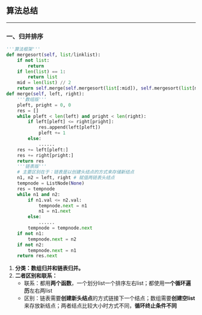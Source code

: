 ## 算法总结

---

### 一、归并排序

```python
'''算法框架'''
def mergesort(self, list/linklist):
    if not list:
        return
    if len(list) == 1:
        return list
    mid = len(list) // 2
    return self.merge(self.mergesort(list[:mid]), self.mergesort(list[mid:]))
def merge(self, left, right):
    '''数组版'''
    pleft, pright = 0, 0
    res = []
    while pleft < len(left) and pright < len(right):
        if left[pleft] <= right[pright]:
            res.append(left[pleft])
            pleft += 1
        else:
            ......
    res += left[pleft:]
    res += right[pright:]
    return res
    '''链表版'''
    # 主要区别在于：链表是以创建头结点的方式来存储新结点
    n1, n2 = left, right # 赋值两链表头结点
    tempnode = ListNode(None)
    res = tempnode
    while n1 and n2:
        if n1.val <= n2.val:
            tempnode.next = n1
            n1 = n1.next
        else:
            ......
        tempnode = tempnode.next
    if not n1:
        tempnode.next = n2
    if not n2:
        tempnode.next = n1
    return res.next
```

1. **分类：数组归并和链表归并。**
2. **二者区别和联系：**
   - 联系：都用**两个函数**，一个划分list一个排序左右list；都使用**一个循环遍历**左右两list
   - 区别：链表需要**创建新头结点**的方式链接下一个结点；数组需要**创建空list**来存放新结点；两者结点比较大小时方式不同，**循环终止条件不同**